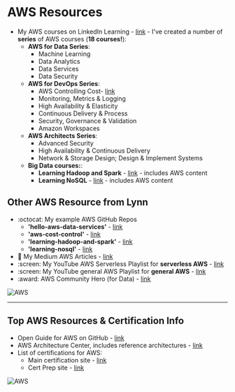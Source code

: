 # AWS Resources

- My AWS courses on LinkedIn Learning - [link](https://www.linkedin.com/learning/search?entityType=COURSE&keywords=aws%20%2B%20lynn%20langi) - I've created a number of **series** of AWS courses (**18 courses!**):
  - **AWS for Data Series**: 
    - Machine Learning
    - Data Analytics
    - Data Services
    - Data Security
  - **AWS for DevOps Series**: 
    - AWS Controlling Cost- [link](https://www.linkedin.com/learning/amazon-web-services-controlling-cost)
    - Monitoring, Metrics & Logging
    - High Availability & Elasticity
    - Continuous Delivery & Process
    - Security, Governance & Validation
    - Amazon Workspaces
  - **AWS Architects Series**:
    - Advanced Security
    - High Availability & Continuous Delivery
    - Network & Storage Design; Design & Implement Systems
  - **Big Data courses:**:
    - **Learning Hadoop and Spark** - [link](https://github.com/lynnlangit/learning-hadoop-and-spark) - includes AWS content
    - **Learning NoSQL** - [link](https://github.com/lynnlangit/learning-nosql) - includes AWS content
    
## Other AWS Resource from Lynn 

- :octocat: My example AWS GitHub Repos
  - **'hello-aws-data-services'** - [link](https://github.com/lynnlangit/Hello-AWS-Data-Services)
  - **'aws-cost-control'** - [link](https://github.com/lynnlangit/aws-cost-control)
  - **'learning-hadoop-and-spark'** - [link](https://github.com/lynnlangit/learning-hadoop-and-spark)
  - **'learning-nosql'** - [link](https://github.com/lynnlangit/learning-nosql)
- :book: My Medium AWS Articles - [link](https://medium.com/search?q=aws%20langit)  
- :screen: My YouTube AWS Serverless Playlist for **serverless AWS** - [link](https://www.youtube.com/playlist?list=PL4Q4HssKcxYsa2A2D2_Zln2tkL4v4-ymO)
- :screen: My YouTube general AWS Playlist for **general AWS** - [link](https://www.youtube.com/playlist?list=PL93B06369FAD34284)
- :award: AWS Community Hero (for Data) - [link](https://aws.amazon.com/developer/community/heroes/lynn-langit/?did=dh_card&trk=dh_card)

![AWS](https://github.com/lynnlangit/learning-cloud/blob/master/images/aws-locations.png)

---

## Top AWS Resources & Certification Info

- Open Guide for AWS on GitHub - [link](https://github.com/open-guides/og-aws)
- AWS Architecture Center, includes reference architectures - [link](https://aws.amazon.com/architecture)
- List of certifications for AWS:  
  - Main certification site - [link](https://aws.amazon.com/certification/)
  - Cert Prep site - [link]( https://aws.amazon.com/certification/certification-prep/)

![AWS](https://github.com/lynnlangit/learning-cloud/blob/master/AWS/aws.png)
